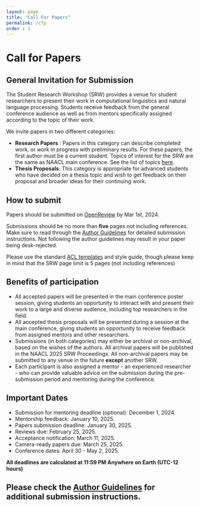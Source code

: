 ```yaml
---
layout: page
title: "Call For Papers"
permalink: /cfp
order : 1
---
```



# Call for Papers
## General Invitation for Submission
The Student Research Workshop (SRW) provides a venue for student researchers to present their work in computational linguistics and natural language processing. Students receive feedback from the general conference audience as well as from mentors specifically assigned according to the topic of their work.

We invite papers in two different categories:
- __Research Papers__ : Papers in this category can describe completed work, or work in progress with preliminary results. For these papers, the first author must be a current student.
Topics of interest for the SRW are the same as NAACL main conference. See the list of topics [here](https://2025.naacl.org/calls/papers/).
- __Thesis Proposals__: This category is appropriate for advanced students who have decided on a thesis topic and wish to get feedback on their proposal and broader ideas for their continuing work.

## How to submit

Papers should be submitted on [OpenReview](https://openreview.net/group?id=aclweb.org/NAACL/2024/Workshop/Student_Research) by Mar 1st, 2024. 

Submissions should be no more than **five** pages not including references. Make sure to read through the [Author Guidelines](/author) for detailed submission instructions. Not following the author guidelines may result in your paper being desk-rejected.

Please use the standard [ACL templates](https://github.com/acl-org/acl-style-files) and style guide, though please keep in mind that the SRW page limit is 5 pages (not including references)

## Benefits of participation

- All accepted papers will be presented in the main conference poster session, giving students an opportunity to interact with and present their work to a large and diverse audience, including top researchers in the field.
- All accepted thesis proposals will be presented during a session at the main conference, giving students an opportunity to receive feedback from assigned mentors and other researchers.
- Submissions (in both categories) may either be archival or non-archival, based on the wishes of the authors. All archival papers will be published in the NAACL 2025 SRW Proceedings. All non-archival papers may be submitted to any venue in the future __except__ another SRW.
- Each participant is also assigned a mentor - an experienced researcher - who can provide valuable advice on the submission during the pre-submission period and mentoring during the conference.

## Important Dates
- Submission for mentoring deadline (optional): December 1, 2024.
- Mentorship feedback: January 10, 2025.
- Papers submission deadline: January 30, 2025.
- Reviews due: February 25, 2025.
- Acceptance notification: March 11, 2025.
- Camera-ready papers due: March 25, 2025.
- Conference dates: April 30 - May 2, 2025.

__All deadlines are calculated at 11:59 PM Anywhere on Earth (UTC-12 hours)__

## Please check the [Author Guidelines](/author) for additional submission instructions.
